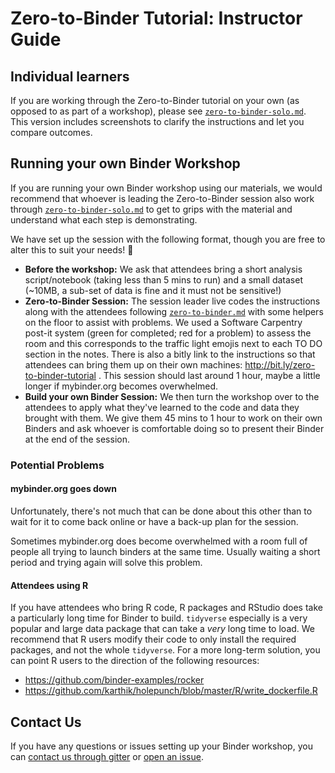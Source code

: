 # Zero-to-Binder Tutorial: Instructor Guide

## Individual learners

If you are working through the Zero-to-Binder tutorial on your own (as opposed to as part of a workshop), please see [`zero-to-binder-solo.md`](https://github.com/alan-turing-institute/the-turing-way/blob/master/workshops/boost-research-reproducibility-binder/workshop-presentations/zero-to-binder-solo.md).
This version includes screenshots to clarify the instructions and let you compare outcomes.

## Running your own Binder Workshop

If you are running your own Binder workshop using our materials, we would recommend that whoever is leading the Zero-to-Binder session also work through [`zero-to-binder-solo.md`](https://github.com/alan-turing-institute/the-turing-way/blob/master/workshops/boost-research-reproducibility-binder/workshop-presentations/zero-to-binder-solo.md) to get to grips with the material and understand what each step is demonstrating.

We have set up the session with the following format, though you are free to alter this to suit your needs! :slightly_smiling_face:

* **Before the workshop:** We ask that attendees bring a short analysis script/notebook (taking less than 5 mins to run) and a small dataset (~10MB, a sub-set of data is fine and it must not be sensitive!)
* **Zero-to-Binder Session:** The session leader live codes the instructions along with the attendees following [`zero-to-binder.md`](https://github.com/alan-turing-institute/the-turing-way/blob/master/workshops/boost-research-reproducibility-binder/workshop-presentations/zero-to-binder.md) with some helpers on the floor to assist with problems. We used a Software Carpentry post-it system (green for completed; red for a problem) to assess the room and this corresponds to the traffic light emojis next to each TO DO section in the notes. There is also a bitly link to the instructions so that attendees can bring them up on their own machines: http://bit.ly/zero-to-binder-tutorial . This session should last around 1 hour, maybe a little longer if mybinder.org becomes overwhelmed.
* **Build your own Binder Session:** We then turn the workshop over to the attendees to apply what they've learned to the code and data they brought with them. We give them 45 mins to 1 hour to work on their own Binders and ask whoever is comfortable doing so to present their Binder at the end of the session.

### Potential Problems

#### mybinder.org goes down
Unfortunately, there's not much that can be done about this other than to wait for it to come back online or have a back-up plan for the session.

Sometimes mybinder.org does become overwhelmed with a room full of people all trying to launch binders at the same time. Usually waiting a short period and trying again will solve this problem.

#### Attendees using R
If you have attendees who bring R code, R packages and RStudio does take a particularly long time for Binder to build. `tidyverse` especially is a very popular and large data package that can take a _very_ long time to load. We recommend that R users modify their code to only install the required packages, and not the whole `tidyverse`. For a more long-term solution, you can point R users to the direction of the following resources:
* https://github.com/binder-examples/rocker
* https://github.com/karthik/holepunch/blob/master/R/write_dockerfile.R

## Contact Us

If you have any questions or issues setting up your Binder workshop, you can [contact us through gitter](https://gitter.im/alan-turing-institute/the-turing-way) or [open an issue](https://github.com/alan-turing-institute/the-turing-way/issues).
